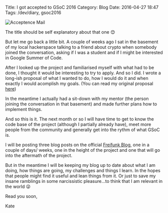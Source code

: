 Title: I got accepted to GSoC 2016
Category: Blog
Date: 2016-04-27 18:47
Tags: /dev/diary, gsoc2016

![Acceptence Mail](/images/gsoc/00_acceptance.png "Acceptence Mail")

The title should be self explanatory about that one 😊

But let me go back a little bit. A couple of weeks ago I sat in the basement of my local hackerspace talking to a friend about crypto when somebody joined the conversation, asking if I was a student and if I might be interested in Google Summer of Code.

After I looked up the project and familiarised myself with what had to be done, I thought it would be interesting to try to apply. And so I did. I wrote a long-ish proposal of what I wanted to do, how I would do it and when exactly I would acomplish my goals. (You can read my original proposal [here](https://storage.googleapis.com/summerofcode-prod.appspot.com/gsoc/core_project/doc/1458924075_GSOCProposal-KatharinaSabel.pdf?Expires=1461863360&GoogleAccessId=summerofcode-prod%40appspot.gserviceaccount.com&Signature=h0y5Nzi7llFNWKzt9%2BLGLvxcAPZ%2FaO7ni1ZyRDA3uFi6PD%2BDBmtIB6RJAr4Ulhv6fe64IFyB%2FI9iuVIYWIInYTmN7pZ9aUxw6TgxgFYguIywfcE2yUZ4o5UKb0PUbwI0Pu7o6mq%2BzSDXqlegpVOgujQ9k2QuTg1T1CqGzSi%2FnC4u6H0mB%2BxzWGGpoBC6rFwkKM1S70gE7hJ0EZpgYWr9H9zKPcwrfPtx99zqb488sH6STGYJf4tFrDRnnr57k2zbSN%2BO17chZtVBjGUYrKoyU6B%2FGB8MexFE6rmYaTCr5AjgqGWm97VCCwZkpHbRiTtFH5yT825G9%2FkRPYHkxsPnCw%3D%3D))

In the meantime I actually had a sit-down with my mentor (the person joining the conversation in that basement) and made further plans how to implement things.

And so this is it. The next month or so I will have time to get to know the code base of the project (although I partially already have), meet more people from the community and generally get into the rythm of what GSoC is.

I will be posting three blog posts on the official [Freifunk Blog](http://blog.freifunk.net/), one in a couple of days/ weeks, one in the height of the project and one that will go into the aftermath of the project.

But in the meantime I will be keeping my blog up to date about what I am doing, how things are going, my challenges and things I learn.
In the hopes that people might find it useful and lean things from it. Or just to save my insane ramblings in some narcissistic pleasure...to think that I am relevant in the world 😜

Read you soon,

Kate